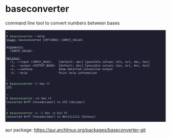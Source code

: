 # baseconverter
command line tool to convert numbers between bases

![Demo](/images/demo.png)

aur package: https://aur.archlinux.org/packages/baseconverter-git
